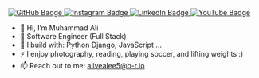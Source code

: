 <a href="https://github.com/muhammadAli330" rel="nofollow">
    <img src="https://img.shields.io/badge/github-%2312100E.svg?&style=for-the-badge&logo=github&logoColor=white" alt="GitHub Badge" style="max-width: 100%;">
</a>

<a href="https://www.instagram.com/__m.ali03/" target="_blank">
    <img src="https://camo.githubusercontent.com/0cac31bb8f2921e215744db11e8dd8b57ea836009ea1c0d7b7fbf933128550e0/68747470733a2f2f696d672e736869656c64732e696f2f62616467652f696e7374616772616d2d2532333132313030452e7376673f267374796c653d666f722d7468652d6261646765266c6f676f3d696e7374616772616d26636f6c6f723d343035444536" alt="Instagram Badge" style="max-width: 100%;">
</a> <a href="https://www.linkedin.com/in/muhammad-ali-37112628b/" rel="nofollow">
    <img src="https://img.shields.io/badge/linkedin-%230077B5.svg?&style=for-the-badge&logo=linkedin&logoColor=white" alt="LinkedIn Badge" style="max-width: 100%;">
</a> <a href="https://www.youtube.com/@AliDream344/videos" rel="nofollow">
    <img src="https://camo.githubusercontent.com/d62f106498115be2292c5f7445f1e032746c60652dcc7f7eaf45c56121b9508f/68747470733a2f2f696d672e736869656c64732e696f2f62616467652f796f75747562652d2532333030373742352e7376673f267374796c653d666f722d7468652d6261646765266c6f676f3d796f7574756265266c6f676f436f6c6f723d776869746526636f6c6f723d464630303030" alt="YouTube Badge" style="max-width: 100%;">
</a>



- 👋 Hi, I’m Muhammad Ali
- 🏢 Software Engineer (Full Stack)
- 🧰 I build with: Python Django, JavaScript ...
- ⚡ I enjoy photography, reading, playing soccer, and lifting weights :)
- 📫 Reach out to me: alivealee5@b-r.io
